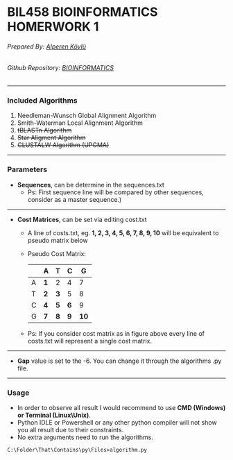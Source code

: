 # BIL458 BIOINFORMATICS HOMERWORK 1
###### Prepared By: [Alperen Köylü](https://github.com/alperenkoylu "Alperen Köylü")
###### Github Repository: [BIOINFORMATICS](https://github.com/alperenkoylu/BIOINFORMATICS "Link")
------------
### Included Algorithms
1. Needleman-Wunsch Global Alignment Algorithm
1. Smith-Waterman Local Alignment Algorithm
1. ~~tBLASTn Algorithm~~ 
1. ~~Star Aligment Algorithm~~ 
1. ~~CLUSTALW Algorithm (UPGMA)~~ 
------------
### Parameters
- **Sequences**, can be determine in the sequences.txt
    - Ps: First sequence line will be compared by other sequences, consider as a master sequence.)
------
- **Cost Matrices**, can be set via editing cost.txt

    - A line of costs.txt, eg. **1, 2, 3, 4, 5, 6, 7, 8, 9, 10** will be equivalent to pseudo matrix below
    
    - Pseudo Cost Matrix:
    
      |   | A | T | C | G |
      | ------------ | ------------ | ------------ | ------------ | ------------ |
      | A | **1** | 2 | 4 | 7 |
      | T | **2** | **3** | 5 | 8 |
      | C | **4** | **5** | **6** | 9 |
      | G | **7** | **8** | **9** | **10** |

    - Ps: If you consider cost matrix as in figure above every line of costs.txt will represent a single cost matrix. 
------
- **Gap** value is set to the -6. You can change it through the algorithms .py file.
------
### Usage
- In order to observe all result I would recommend to use **CMD (Windows) or Terminal (Linux\Unix)**.
- Python IDLE or Powershell or any other python compiler will not show you all result due to their constraints.
- No extra arguments need to run the algorithms.
```
C:\Folder\That\Contains\py\Files>algorithm.py
```
